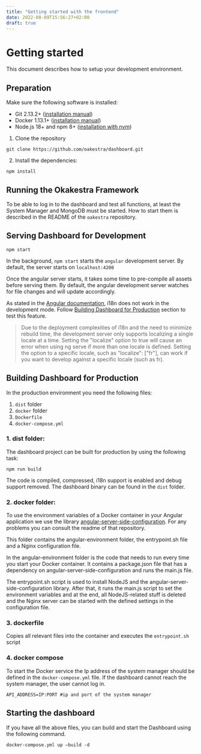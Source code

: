 ```yaml
---
title: "Getting started with the frontend"
date: 2022-08-09T15:56:27+02:00
draft: true
---
```


# Getting started

This document describes how to setup your development environment.

## Preparation

Make sure the following software is installed:

* Git 2.13.2+ ([installation manual](https://git-scm.com/downloads))
* Docker 1.13.1+ ([installation manual](https://docs.docker.com/engine/installation/linux/docker-ce/ubuntu/))
* Node.js 18+ and npm 8+ ([installation with nvm](https://github.com/creationix/nvm#usage))

1) Clone the repository
```shell
git clone https://github.com/oakestra/dashboard.git
```

2) Install the dependencies:

```shell
npm install
```

## Running the Okakestra Framework

To be able to log in to the dashboard and test all functions, at least the System Manager and MongoDB must be started.
How to start them is described in the README of the `oakestra` repository.

## Serving Dashboard for Development


```shell
npm start
```

In the background, `npm start` starts the `angular` development server. By default, the server starts on `localhost:4200`

Once the angular server starts, it takes some time to pre-compile all assets before serving them. By default, the angular development server watches for file changes and will update accordingly.

As stated in the [Angular documentation](https://angular.io/guide/i18n#generate-app-versions-for-each-locale), i18n does not work in the development mode.
Follow [Building Dashboard for Production](#building-dashboard-for-production) section to test this feature.

> Due to the deployment complexities of i18n and the need to minimize rebuild time, the development server only supports localizing a single locale at a time. Setting the "localize" option to true will cause an error when using ng serve if more than one locale is defined. Setting the option to a specific locale, such as "localize": ["fr"], can work if you want to develop against a specific locale (such as fr).

## Building Dashboard for Production

In the production environment you need the following files: 

1) `dist` folder
2) `docker` folder
3) `Dockerfile`
4) `docker-compose.yml`


### 1. dist folder:
The dashboard project can be built for production by using the following task:

```shell
npm run build
```

The code is compiled, compressed, i18n support is enabled and debug support removed. The dashboard binary can be found in the `dist` folder.

### 2. docker folder: 

To use the environment variables of a Docker container in your Angular application we use the library [angular-server-side-configuration](https://www.npmjs.com/package/angular-server-side-configuration). For any problems you can consult the readme of that repository.

This folder contains the angular-environment folder, the entrypoint.sh file and a Nginx configuration file. 

In the angular-environment folder is the code that needs to run every time you start your Docker container. 
It contains a package.json file that has a dependency on angular-server-side-configuration and runs the main.js file.

The entrypoint.sh script is used to install NodeJS and the angular-server-side-configuration library. After that, it runs the main.js script to set the environment variables and at the end, all NodeJS-related stuff is deleted and the Nginx server can be started with the defined settings in the configuration file. 

### 3. dockerfile 

Copies all relevant files into the container and executes the `entrypoint.sh` script

### 4. docker compose

To start the Docker service the Ip address of the system manager should be defined in the `docker-compose.yml` file. If the dashboard cannot reach the system manager, the user cannot log in.

```shell
API_ADDRESS=IP:PORT #ip and port of the system manager
```

## Starting the dashboard

If you have all the above files, you can build and start the Dashboard using the following command.

```shell
docker-compose.yml up –build -d
```
